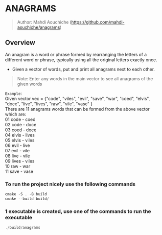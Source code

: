 # ANAGRAMS

> Author: Mahdi Aouchiche (<https://github.com/mahdi-aouchiche/anagrams>)

## Overview

An anagram is a word or phrase formed by rearranging the letters of a different word or phrase, typically using all the original letters exactly once.

* Given a vector of words, put and print all anagrams next to each other.

> Note: Enter any words in the main vector to see all anagrams of the given words

`Example`:  
  Given vector vec = {"code", "viles", "evil", "save", "war", "coed", "elvis", "doce", "live", "lives", "raw", "vile", "vase" }  
  There are 11 anagrams words that can be formed from the above vector which are:  
  01 code   -  coed  
  02 code   -  doce  
  03 coed   -  doce  
  04 elvis  -  lives  
  05 elvis  -  viles  
  06 evil   -  live  
  07 evil   -  vile  
  08 live   -  vile  
  09 lives  -  viles  
  10 raw    -  war  
  11 save   -  vase  

### To run the project nicely use the following commands

```c++
cmake -S . -B build
cmake --build build/ 
```

### 1 executable is created, use one of the commands to run the executable

```c++
./build/anagrams
```
